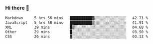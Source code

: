 ### Hi there 👋

<!--START_SECTION:waka-->

```txt
Markdown     5 hrs 56 mins   ██████████▓░░░░░░░░░░░░░░   42.71 %
JavaScript   5 hrs 50 mins   ██████████▒░░░░░░░░░░░░░░   41.91 %
XML          39 mins         █▒░░░░░░░░░░░░░░░░░░░░░░░   04.68 %
Other        29 mins         █░░░░░░░░░░░░░░░░░░░░░░░░   03.50 %
CSS          26 mins         ▓░░░░░░░░░░░░░░░░░░░░░░░░   03.13 %
```

<!--END_SECTION:waka-->
<!--
**Boombag0607/Boombag0607** is a ✨ _special_ ✨ repository because its `README.md` (this file) appears on your GitHub profile.

Here are some ideas to get you started:

- 🔭 I’m currently working on ...
- 🌱 I’m currently learning ...
- 👯 I’m looking to collaborate on ...
- 🤔 I’m looking for help with ...
- 💬 Ask me about ...
- 📫 How to reach me: ...
- 😄 Pronouns: ...
- ⚡ Fun fact: ...
-->
